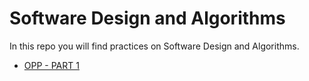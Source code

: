# Software Design and Algorithms

In this repo you will find practices on Software Design and Algorithms.

- [OPP - PART 1](./opp-part-1/README.md)
